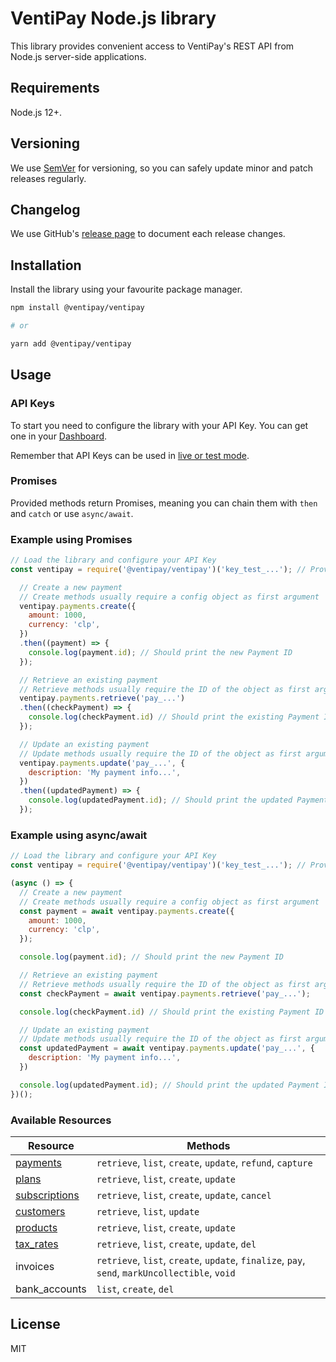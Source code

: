 # VentiPay Node.js library

This library provides convenient access to VentiPay's REST API from Node.js server-side applications.

## Requirements

Node.js 12+.

## Versioning

We use [SemVer](https://semver.org) for versioning, so you can safely update minor and patch releases regularly.

## Changelog

We use GitHub's [release page](https://github.com/ventipay/ventipay-node/releases) to document each release changes.

## Installation

Install the library using your favourite package manager.

```bash
npm install @ventipay/ventipay

# or

yarn add @ventipay/ventipay
```

## Usage

### API Keys

To start you need to configure the library with your API Key. You can get one in your [Dashboard](https://dashboard.ventipay.com/).

Remember that API Keys can be used in [live or test mode](https://docs.ventipay.com/api/modes).

### Promises

Provided methods return Promises, meaning you can chain them with `then` and `catch` or use `async/await`.

### Example using Promises

```javascript
// Load the library and configure your API Key
const ventipay = require('@ventipay/ventipay')('key_test_...'); // Provide your live or test API Key

  // Create a new payment
  // Create methods usually require a config object as first argument
  ventipay.payments.create({
    amount: 1000,
    currency: 'clp',
  })
  .then((payment) => {
    console.log(payment.id); // Should print the new Payment ID
  });

  // Retrieve an existing payment
  // Retrieve methods usually require the ID of the object as first argument
  ventipay.payments.retrieve('pay_...')
  .then((checkPayment) => {
    console.log(checkPayment.id) // Should print the existing Payment ID (if found)
  });

  // Update an existing payment
  // Update methods usually require the ID of the object as first argument and a config object as second argument
  ventipay.payments.update('pay_...', {
    description: 'My payment info...',
  })
  .then((updatedPayment) => {
    console.log(updatedPayment.id); // Should print the updated Payment ID
  });
```

### Example using async/await

```javascript
// Load the library and configure your API Key
const ventipay = require('@ventipay/ventipay')('key_test_...'); // Provide your live or test API Key

(async () => {
  // Create a new payment
  // Create methods usually require a config object as first argument
  const payment = await ventipay.payments.create({
    amount: 1000,
    currency: 'clp',
  });

  console.log(payment.id); // Should print the new Payment ID

  // Retrieve an existing payment
  // Retrieve methods usually require the ID of the object as first argument
  const checkPayment = await ventipay.payments.retrieve('pay_...');

  console.log(checkPayment.id) // Should print the existing Payment ID (if found)

  // Update an existing payment
  // Update methods usually require the ID of the object as first argument and a config object as second argument
  const updatedPayment = await ventipay.payments.update('pay_...', {
    description: 'My payment info...',
  })

  console.log(updatedPayment.id); // Should print the updated Payment ID
})();
```

### Available Resources

| Resource | Methods |
| ------ | ------ |
| [payments](../api-resources/payments.md) | `retrieve`, `list`, `create`, `update`, `refund`, `capture` |
| [plans](../api-resources/plans.md) | `retrieve`, `list`, `create`, `update` |
| [subscriptions](../api-resources/products.md) | `retrieve`, `list`, `create`, `update`, `cancel` |
| [customers](../api-resources/customers.md) | `retrieve`, `list`, `update` |
| [products](../api-resources/products.md) | `retrieve`, `list`, `create`, `update` |
| [tax_rates](../api-resources/tax-rates.md) | `retrieve`, `list`, `create`, `update`, `del` |
| invoices | `retrieve`, `list`, `create`, `update`, `finalize`, `pay`, `send`, `markUncollectible`, `void` |
| bank_accounts | `list`, `create`, `del` |

## License

MIT
